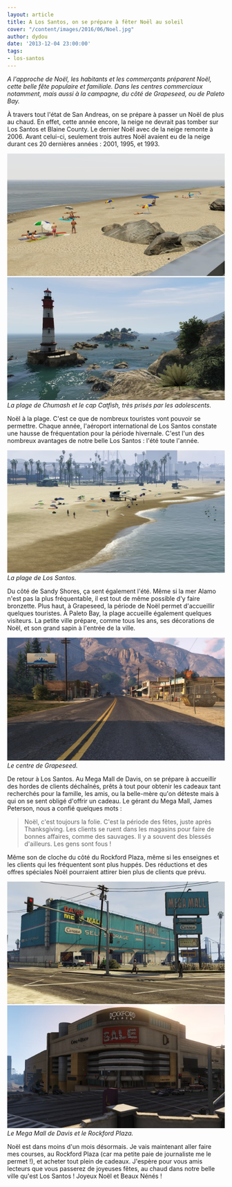```yaml
---
layout: article
title: A Los Santos, on se prépare à fêter Noël au soleil
cover: "/content/images/2016/06/Noel.jpg"
author: dydou
date: '2013-12-04 23:00:00'
tags:
- los-santos
---
```


_A l'approche de Noël, les habitants et les commerçants préparent Noël, cette belle fête populaire et familiale. Dans les centres commerciaux notamment, mais aussi à la campagne, du côté de Grapeseed, ou de Paleto Bay._

À travers tout l'état de San Andreas, on se prépare à passer un Noël de plus au chaud. En effet, cette année encore, la neige ne devrait pas tomber sur Los Santos et Blaine County. Le dernier Noël avec de la neige remonte à 2006. Avant celui-ci, seulement trois autres Noël avaient eu de la neige durant ces 20 dernières années : 2001, 1995, et 1993.

![](/content/images/2016/06/Noel2.jpg)
![La plage de Chumash et le cap Catfish, très prisés par les adolescents.](/content/images/2016/06/Noel4.jpg)
_La plage de Chumash et le cap Catfish, très prisés par les adolescents._

Noël à la plage. C'est ce que de nombreux touristes vont pouvoir se permettre. Chaque année, l'aéroport international de Los Santos constate une hausse de fréquentation pour la période hivernale. C'est l'un des nombreux avantages de notre belle Los Santos : l'été toute l'année.

![La plage de Los Santos.](/content/images/2016/06/Noel6.jpg)
_La plage de Los Santos._

Du côté de Sandy Shores, ça sent également l'été. Même si la mer Alamo n'est pas la plus fréquentable, il est tout de même possible d'y faire bronzette. Plus haut, à Grapeseed, la période de Noël permet d'accueillir quelques touristes. À Paleto Bay, la plage accueille également quelques visiteurs. La petite ville prépare, comme tous les ans, ses décorations de Noël, et son grand sapin à l'entrée de la ville.

![Le centre de Grapeseed.](/content/images/2016/06/Noel3.jpg)
_Le centre de Grapeseed._

De retour à Los Santos. Au Mega Mall de Davis, on se prépare à accueillir des hordes de clients déchaînés, prêts à tout pour obtenir les cadeaux tant recherchés pour la famille, les amis, ou la belle-mère qu'on déteste mais à qui on se sent obligé d'offrir un cadeau. Le gérant du Mega Mall, James Peterson, nous a confié quelques mots :

> Noël, c'est toujours la folie. C'est la période des fêtes, juste après Thanksgiving. Les clients se ruent dans les magasins pour faire de bonnes affaires, comme des sauvages. Il y a souvent des blessés d'ailleurs. Les gens sont fous !

Même son de cloche du côté du Rockford Plaza, même si les enseignes et les clients qui les fréquentent sont plus huppés. Des réductions et des offres spéciales Noël pourraient attirer bien plus de clients que prévu.

![](/content/images/2016/06/Noel_0.jpg)
![Le Mega Mall de Davis et le Rockford Plaza.](/content/images/2016/06/Noel1.jpg)
_Le Mega Mall de Davis et le Rockford Plaza._

Noël est dans moins d'un mois désormais. Je vais maintenant aller faire mes courses, au Rockford Plaza (car ma petite paie de journaliste me le permet !), et acheter tout plein de cadeaux. J'espère pour vous amis lecteurs que vous passerez de joyeuses fêtes, au chaud dans notre belle ville qu'est Los Santos ! Joyeux Noël et Beaux Nénés !